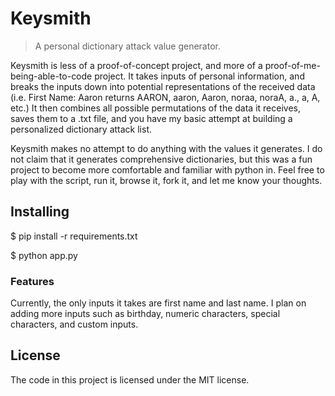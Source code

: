 # Keysmith
> A personal dictionary attack value generator.

Keysmith is less of a proof-of-concept project, and more of a proof-of-me-being-able-to-code project. It takes inputs of personal information, and breaks the inputs down into potential representations of the received data (i.e. First Name: Aaron returns AARON, aaron, Aaron, noraa, noraA, a., a, A, etc.) It then combines all possible permutations of the data it receives, saves them to a .txt file, and you have my basic attempt at building a personalized dictionary attack list.

Keysmith makes no attempt to do anything with the values it generates. I do not claim that it generates comprehensive dictionaries, but this was a fun project to become more comfortable and familiar with python in. Feel free to play with the script, run it, browse it, fork it, and let me know your thoughts.

## Installing

$ pip install -r requirements.txt

$ python app.py

### Features

Currently, the only inputs it takes are first name and last name. I plan on adding more inputs such as birthday, numeric characters, special characters, and custom inputs.

## License

The code in this project is licensed under the MIT license.

